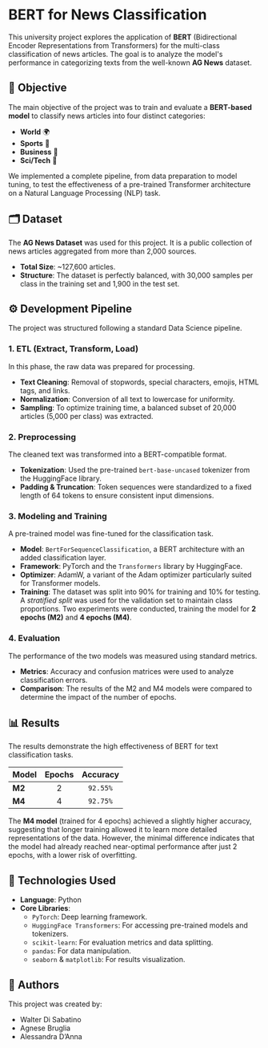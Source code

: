 

# BERT for News Classification

This university project explores the application of **BERT** (Bidirectional Encoder Representations from Transformers) for the multi-class classification of news articles. The goal is to analyze the model's performance in categorizing texts from the well-known **AG News** dataset.

## 📌 Objective

The main objective of the project was to train and evaluate a **BERT-based model** to classify news articles into four distinct categories:
* **World** 🌍
* **Sports** 🏅
* **Business** 💼
* **Sci/Tech** 🔬

We implemented a complete pipeline, from data preparation to model tuning, to test the effectiveness of a pre-trained Transformer architecture on a Natural Language Processing (NLP) task.

## 🗂️ Dataset

The **AG News Dataset** was used for this project. It is a public collection of news articles aggregated from more than 2,000 sources.

* **Total Size**: ~127,600 articles.
* **Structure**: The dataset is perfectly balanced, with 30,000 samples per class in the training set and 1,900 in the test set.

## ⚙️ Development Pipeline

The project was structured following a standard Data Science pipeline.

### 1. ETL (Extract, Transform, Load)
In this phase, the raw data was prepared for processing.
* **Text Cleaning**: Removal of stopwords, special characters, emojis, HTML tags, and links.
* **Normalization**: Conversion of all text to lowercase for uniformity.
* **Sampling**: To optimize training time, a balanced subset of 20,000 articles (5,000 per class) was extracted.

### 2. Preprocessing
The cleaned text was transformed into a BERT-compatible format.
* **Tokenization**: Used the pre-trained `bert-base-uncased` tokenizer from the HuggingFace library.
* **Padding & Truncation**: Token sequences were standardized to a fixed length of 64 tokens to ensure consistent input dimensions.

### 3. Modeling and Training
A pre-trained model was fine-tuned for the classification task.
* **Model**: `BertForSequenceClassification`, a BERT architecture with an added classification layer.
* **Framework**: PyTorch and the `Transformers` library by HuggingFace.
* **Optimizer**: AdamW, a variant of the Adam optimizer particularly suited for Transformer models.
* **Training**: The dataset was split into 90% for training and 10% for testing. A *stratified split* was used for the validation set to maintain class proportions. Two experiments were conducted, training the model for **2 epochs (M2)** and **4 epochs (M4)**.

### 4. Evaluation
The performance of the two models was measured using standard metrics.
* **Metrics**: Accuracy and confusion matrices were used to analyze classification errors.
* **Comparison**: The results of the M2 and M4 models were compared to determine the impact of the number of epochs.

## 📊 Results

The results demonstrate the high effectiveness of BERT for text classification tasks.

| Model | Epochs | Accuracy |
| :--- | :---: | :---: |
| **M2** | 2 | `92.55%` |
| **M4** | 4 | `92.75%` |

The **M4 model** (trained for 4 epochs) achieved a slightly higher accuracy, suggesting that longer training allowed it to learn more detailed representations of the data. However, the minimal difference indicates that the model had already reached near-optimal performance after just 2 epochs, with a lower risk of overfitting.

## 🚀 Technologies Used

* **Language**: Python
* **Core Libraries**:
    * `PyTorch`: Deep learning framework.
    * `HuggingFace Transformers`: For accessing pre-trained models and tokenizers.
    * `scikit-learn`: For evaluation metrics and data splitting.
    * `pandas`: For data manipulation.
    * `seaborn` & `matplotlib`: For results visualization.

## 👥 Authors

This project was created by:
* Walter Di Sabatino
* Agnese Bruglia
* Alessandra D’Anna